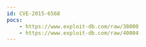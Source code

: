 ```yaml
---
id: CVE-2015-6568
pocs:
    - https://www.exploit-db.com/raw/38000
    - https://www.exploit-db.com/raw/40004
---
```

